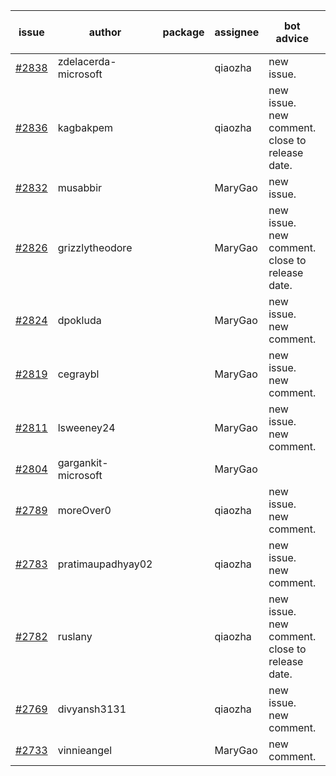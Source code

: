 | issue | author | package | assignee | bot advice | created date of issue | target release date | date from target |
| ------ | ------ | ------ | ------ | ------ | ------ | ------ | :-----: |
| [#2838](https://github.com/Azure/sdk-release-request/issues/2838) | zdelacerda-microsoft |  | qiaozha | new issue. | 05-25 | 06-08 |  |
| [#2836](https://github.com/Azure/sdk-release-request/issues/2836) | kagbakpem |  | qiaozha | new issue. new comment. close to release date.  | 05-23 | 05-25 | -1 |
| [#2832](https://github.com/Azure/sdk-release-request/issues/2832) | musabbir |  | MaryGao | new issue. | 05-19 | 06-02 |  |
| [#2826](https://github.com/Azure/sdk-release-request/issues/2826) | grizzlytheodore |  | MaryGao | new issue. new comment. close to release date.  | 05-19 | 05-24 | -2 |
| [#2824](https://github.com/Azure/sdk-release-request/issues/2824) | dpokluda |  | MaryGao | new issue. new comment. | 05-18 | 05-31 |  |
| [#2819](https://github.com/Azure/sdk-release-request/issues/2819) | cegraybl |  | MaryGao | new issue. new comment. | 05-17 | 05-31 |  |
| [#2811](https://github.com/Azure/sdk-release-request/issues/2811) | lsweeney24 |  | MaryGao | new issue. new comment. | 05-16 | 05-30 |  |
| [#2804](https://github.com/Azure/sdk-release-request/issues/2804) | gargankit-microsoft |  | MaryGao |  | 05-16 | 06-15 |  |
| [#2789](https://github.com/Azure/sdk-release-request/issues/2789) | moreOver0 |  | qiaozha | new issue. new comment. | 05-12 | 05-19 |  |
| [#2783](https://github.com/Azure/sdk-release-request/issues/2783) | pratimaupadhyay02 |  | qiaozha | new issue. new comment. | 05-12 | 05-16 |  |
| [#2782](https://github.com/Azure/sdk-release-request/issues/2782) | ruslany |  | qiaozha | new issue. new comment. close to release date.  | 05-12 | 05-24 | -2 |
| [#2769](https://github.com/Azure/sdk-release-request/issues/2769) | divyansh3131 |  | qiaozha | new issue. new comment. | 05-10 | 06-07 |  |
| [#2733](https://github.com/Azure/sdk-release-request/issues/2733) | vinnieangel |  | MaryGao | new comment. | 04-21 | 05-05 |  |
